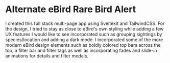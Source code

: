 # Alternate eBird Rare Bird Alert

I created this full stack multi-page app using Sveltekit and TailwindCSS. For the design, I tried to stay as close to eBird's own styling while adding a few UX features I would like to see incorporated such as grouping sightings by species/location and adding a dark mode. I incorporated some of the more modern eBird design elements such as boldly colored top bars across the top, a filter bar and filter tags as well as incorporating fades and slide-in animations for details and filter modals.
